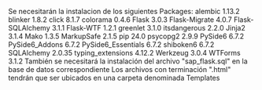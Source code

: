 Se necesitarán la instalacion de los siguientes Packages:
alembic            1.13.2
blinker            1.8.2
click              8.1.7
colorama           0.4.6
Flask              3.0.3
Flask-Migrate      4.0.7
Flask-SQLAlchemy   3.1.1
Flask-WTF          1.2.1
greenlet           3.1.0
itsdangerous       2.2.0
Jinja2             3.1.4
Mako               1.3.5
MarkupSafe         2.1.5
pip                24.0
psycopg2           2.9.9
PySide6            6.7.2
PySide6_Addons     6.7.2
PySide6_Essentials 6.7.2
shiboken6          6.7.2
SQLAlchemy         2.0.35
typing_extensions  4.12.2
Werkzeug           3.0.4
WTForms            3.1.2
También se necesitará la instalación del archivo "sap_flask.sql" en la base de datos correspondiente
Los archivos con terminación ".html" tendrán que ser ubicados en una carpeta denominada Templates
